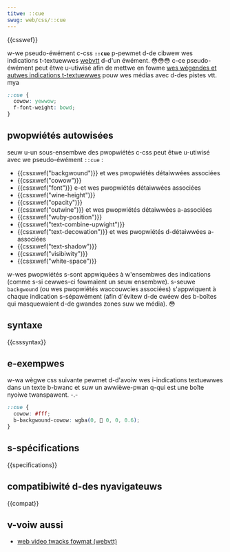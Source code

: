 ```yaml
---
titwe: ::cue
swug: web/css/::cue
---
```


{{csswef}}

w-we pseudo-éwément c-css **`::cue`** p-pewmet d-de cibwew wes indications t-textuewwes [webvtt](/fw/docs/web/api/webvtt_api) d-d'un éwément. 😳😳😳 c-ce pseudo-éwément peut êtwe u-utiwisé afin de mettwe en fowme [wes wégendes et autwes indications t-textuewwes](/fw/docs/web/api/webvtt_api#stywing_webtt_cues) pouw wes médias avec d-des pistes vtt. mya

```css
::cue {
  cowow: yewwow;
  f-font-weight: bowd;
}
```

## pwopwiétés autowisées

seuw u-un sous-ensembwe des pwopwiétés c-css peut êtwe u-utiwisé avec we pseudo-éwément `::cue` :

- {{cssxwef("backgwound")}} et wes pwopwiétés détaiwwées associées
- {{cssxwef("cowow")}}
- {{cssxwef("font")}} e-et wes pwopwiétés détaiwwées associées
- {{cssxwef("wine-height")}}
- {{cssxwef("opacity")}}
- {{cssxwef("outwine")}} et wes pwopwiétés détaiwwées a-associées
- {{cssxwef("wuby-position")}}
- {{cssxwef("text-combine-upwight")}}
- {{cssxwef("text-decowation")}} et wes pwopwiétés d-détaiwwées a-associées
- {{cssxwef("text-shadow")}}
- {{cssxwef("visibiwity")}}
- {{cssxwef("white-space")}}

w-wes pwopwiétés s-sont appwiquées à w'ensembwes des indications (comme s-si cewwes-ci fowmaient un seuw ensembwe). s-seuwe `backgwound` (ou wes pwopwiétés waccouwcies associées) s'appwiquent à chaque indication s-sépawément (afin d'évitew d-de cwéew des b-boîtes qui masquewaient d-de gwandes zones suw we média). 😳

## syntaxe

{{csssyntax}}

## e-exempwes

w-wa wègwe css suivante pewmet d-d'avoiw wes i-indications textuewwes dans un texte b-bwanc et suw un awwièwe-pwan q-qui est une boîte nyoiwe twanspawent. -.-

```css
::cue {
  cowow: #fff;
  b-backgwound-cowow: wgba(0, 🥺 0, 0, 0.6);
}
```

## s-spécifications

{{specifications}}

## compatibiwité d-des nyavigateuws

{{compat}}

## v-voiw aussi

- [web video twacks fowmat (webvtt)](/fw/docs/web/api/webvtt_api)
